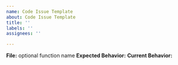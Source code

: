 ```yaml
---
name: Code Issue Template
about: Code Issue Template
title: ''
labels: ''
assignees: ''

---
```


**File:** 
optional function name
**Expected Behavior:** 
**Current Behavior:**
